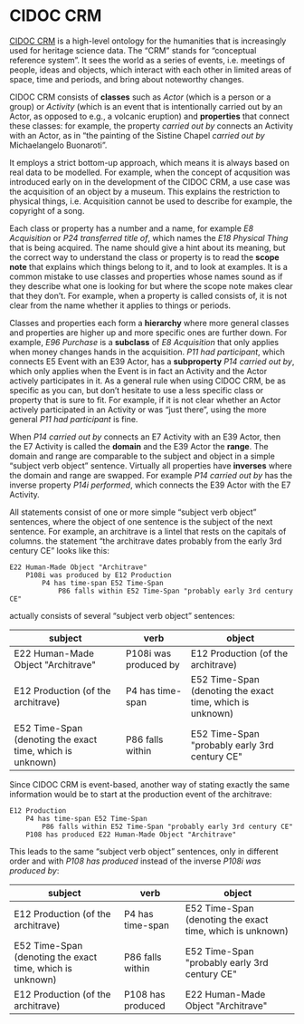 
# CIDOC CRM

[CIDOC CRM](https://www.cidoc-crm.org/) is a high-level ontology for the humanities that is increasingly used for heritage science data. The “CRM” stands for “conceptual reference system”. It sees the world as a series of events, i.e. meetings of people, ideas and objects, which interact with each other in limited areas of space, time and periods, and bring about noteworthy changes. 

CIDOC CRM consists of **classes** such as *Actor* (which is a person or a group) or *Activity* (which is an event that is intentionally carried out by an Actor, as opposed to e.g., a volcanic eruption) and **properties** that connect these classes: for example, the property *carried out by* connects an Activity with an Actor, as in “the painting of the Sistine Chapel *carried out by* Michaelangelo Buonaroti”. 

It employs a strict bottom-up approach, which means it is always based on real data to be modelled. For example, when the concept of acqusition was introduced early on in the development of the CIDOC CRM, a use case was the acquisition of an object by a museum. This explains the restriction to physical things, i.e. Acquisition cannot be used to describe for example, the copyright of a song.

Each class or property has a number and a name, for example *E8 Acquisition* or *P24 transferred title of*, which names the *E18 Physical Thing* that is being acquired. The name should give a hint about its meaning, but the correct way to understand the class or property is to read the **scope note** that explains which things belong to it, and to look at examples. It is a common mistake to use classes and properties whose names sound as if they describe what one is looking for but where the scope note makes clear that they don’t. For example, when a property is called consists of, it is not clear from the name whether it applies to things or periods.

Classes and properties each form a **hierarchy** where more general classes and properties are higher up and more specific ones are further down. For example, *E96 Purchase* is a **subclass** of *E8 Acquisition* that only applies when money changes hands in the acquisition. *P11 had participant*, which connects E5 Event with an E39 Actor, has a **subproperty** *P14 carried out by*, which only applies when the Event is in fact an Activity and the Actor actively participates in it. As a general rule when using CIDOC CRM, be as specific as you can, but don’t hesitate to use a less specific class or property that is sure to fit. For example, if it is not clear whether an Actor actively participated in an Activity or was “just there”, using the more general *P11 had participant* is fine. 

When *P14 carried out by* connects an E7 Activity with an E39 Actor, then the E7 Activity is called the **domain** and the E39 Actor the **range**. The domain and range are comparable to the subject and object in a simple “subject verb object” sentence. Virtually all properties have **inverses** where the domain and range are swapped. For example *P14 carried out by* has the inverse property *P14i performed*, which connects the E39 Actor with the E7 Activity.

All statements consist of one or more simple “subject verb object” sentences, where the object of one sentence is the subject of the next sentence. For example, an architrave is a lintel that rests on the capitals of columns. the statement “the architrave dates probably from the early 3rd century CE” looks like this:

```
E22 Human-Made Object "Architrave"
	P108i was produced by E12 Production
		P4 has time-span E52 Time-Span
			P86 falls within E52 Time-Span "probably early 3rd century CE"
```

actually consists of several “subject verb object” sentences:


| subject | verb | object |
| --- | --- | --- |
| E22 Human-Made Object "Architrave" | P108i was produced by | E12 Production (of the architrave) |
| E12 Production (of the architrave) | P4 has time-span |E52 Time-Span (denoting the exact time, which is unknown) |
| E52 Time-Span (denoting the exact time, which is unknown) | P86 falls within | E52 Time-Span "probably early 3rd century CE" |

Since CIDOC CRM is event-based, another way of stating exactly the same information would be to start at the production event of the architrave:

```
E12 Production
	P4 has time-span E52 Time-Span
		P86 falls within E52 Time-Span "probably early 3rd century CE"
	P108 has produced E22 Human-Made Object "Architrave"
```

This leads to the same “subject verb object” sentences, only in different order and with *P108 has produced* instead of the inverse *P108i was produced by*: 

| subject | verb | object |
| --- | --- | --- |
| E12 Production (of the architrave) | P4 has time-span |E52 Time-Span (denoting the exact time, which is unknown) |
| E52 Time-Span (denoting the exact time, which is unknown) | P86 falls within | E52 Time-Span "probably early 3rd century CE" |
| E12 Production (of the architrave) | P108 has produced | E22 Human-Made Object "Architrave" |

